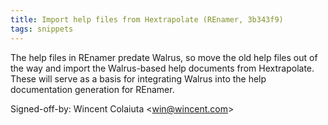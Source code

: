 ```yaml
---
title: Import help files from Hextrapolate (REnamer, 3b343f9)
tags: snippets
---
```


The help files in REnamer predate Walrus, so move the old help files out of the way and import the Walrus-based help documents from Hextrapolate. These will serve as a basis for integrating Walrus into the help documentation generation for REnamer.

Signed-off-by: Wincent Colaiuta &lt;win@wincent.com&gt;
